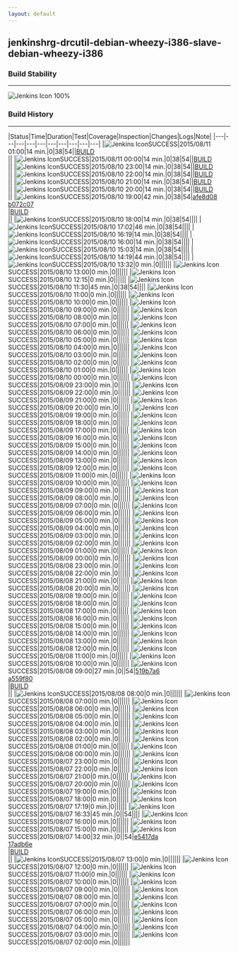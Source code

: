 ```yaml
---
layout: default
---
```

## jenkinshrg-drcutil-debian-wheezy-i386-slave-debian-wheezy-i386
### Build Stability
___
![Jenkins Icon](http://jenkinshrg.github.io/images/48x48/health-80plus.png)
100%
  
### Build History
___
|Status|Time|Duration|Test|Coverage|Inspection|Changes|Logs|Note|
|---|---|---|---|---|---|---|---|---|---|
|![Jenkins Icon](http://jenkinshrg.github.io/images/24x24/blue.png)SUCCESS|2015/08/11 01:00|14 min.|0|38|54||[BUILD](https://drive.google.com/file/d/0B54sHwaxmuM4Q3R5VGpRQlZ2RGM/view?usp=drivesdk)<br>||
|![Jenkins Icon](http://jenkinshrg.github.io/images/24x24/blue.png)SUCCESS|2015/08/11 00:00|14 min.|0|38|54||[BUILD](https://drive.google.com/file/d/0B54sHwaxmuM4N0RrOTdVd2RHaVk/view?usp=drivesdk)<br>||
|![Jenkins Icon](http://jenkinshrg.github.io/images/24x24/blue.png)SUCCESS|2015/08/10 23:00|14 min.|0|38|54||[BUILD](https://drive.google.com/file/d/0B54sHwaxmuM4MVFQSXpBX2wtX1E/view?usp=drivesdk)<br>||
|![Jenkins Icon](http://jenkinshrg.github.io/images/24x24/blue.png)SUCCESS|2015/08/10 22:00|14 min.|0|38|54||[BUILD](https://drive.google.com/file/d/0B54sHwaxmuM4YmtyT2toX0VtSjg/view?usp=drivesdk)<br>||
|![Jenkins Icon](http://jenkinshrg.github.io/images/24x24/blue.png)SUCCESS|2015/08/10 21:00|14 min.|0|38|54||[BUILD](https://drive.google.com/file/d/0B54sHwaxmuM4Q01YMVRkVXJZd28/view?usp=drivesdk)<br>||
|![Jenkins Icon](http://jenkinshrg.github.io/images/24x24/blue.png)SUCCESS|2015/08/10 20:00|14 min.|0|38|54||[BUILD](https://drive.google.com/file/d/0B54sHwaxmuM4WGFZZDhHWWdDQXc/view?usp=drivesdk)<br>||
|![Jenkins Icon](http://jenkinshrg.github.io/images/24x24/blue.png)SUCCESS|2015/08/10 19:00|42 min.|0|38|54|[afe8d08](https://github.com/jrl-umi3218/hmc2/commit/afe8d08a3b41a4fc9729ead7c5de09dece5ee568)<br>[b072c07](https://github.com/jrl-umi3218/hrpsys-humanoid/commit/b072c073064abaa45fd7524f7c7f08da8bb11dff)<br>|[BUILD](https://drive.google.com/file/d/0B54sHwaxmuM4V1Q3ckZRWTdRZjQ/view?usp=drivesdk)<br>||
|![Jenkins Icon](http://jenkinshrg.github.io/images/24x24/blue.png)SUCCESS|2015/08/10 18:00|14 min.|0|38|54||||
|![Jenkins Icon](http://jenkinshrg.github.io/images/24x24/blue.png)SUCCESS|2015/08/10 17:02|46 min.|0|38|54||||
|![Jenkins Icon](http://jenkinshrg.github.io/images/24x24/blue.png)SUCCESS|2015/08/10 16:19|14 min.|0|38|54||||
|![Jenkins Icon](http://jenkinshrg.github.io/images/24x24/blue.png)SUCCESS|2015/08/10 16:00|14 min.|0|38|54||||
|![Jenkins Icon](http://jenkinshrg.github.io/images/24x24/blue.png)SUCCESS|2015/08/10 15:03|14 min.|0|38|54||||
|![Jenkins Icon](http://jenkinshrg.github.io/images/24x24/blue.png)SUCCESS|2015/08/10 14:19|44 min.|0|38|54||||
|![Jenkins Icon](http://jenkinshrg.github.io/images/24x24/blue.png)SUCCESS|2015/08/10 13:32|0 min.|0||||||
|![Jenkins Icon](http://jenkinshrg.github.io/images/24x24/blue.png)SUCCESS|2015/08/10 13:00|0 min.|0||||||
|![Jenkins Icon](http://jenkinshrg.github.io/images/24x24/blue.png)SUCCESS|2015/08/10 12:15|0 min.|0||||||
|![Jenkins Icon](http://jenkinshrg.github.io/images/24x24/blue.png)SUCCESS|2015/08/10 11:30|45 min.|0|38|54||||
|![Jenkins Icon](http://jenkinshrg.github.io/images/24x24/blue.png)SUCCESS|2015/08/10 11:00|0 min.|0||||||
|![Jenkins Icon](http://jenkinshrg.github.io/images/24x24/blue.png)SUCCESS|2015/08/10 10:00|0 min.|0||||||
|![Jenkins Icon](http://jenkinshrg.github.io/images/24x24/blue.png)SUCCESS|2015/08/10 09:00|0 min.|0||||||
|![Jenkins Icon](http://jenkinshrg.github.io/images/24x24/blue.png)SUCCESS|2015/08/10 08:00|0 min.|0||||||
|![Jenkins Icon](http://jenkinshrg.github.io/images/24x24/blue.png)SUCCESS|2015/08/10 07:00|0 min.|0||||||
|![Jenkins Icon](http://jenkinshrg.github.io/images/24x24/blue.png)SUCCESS|2015/08/10 06:00|0 min.|0||||||
|![Jenkins Icon](http://jenkinshrg.github.io/images/24x24/blue.png)SUCCESS|2015/08/10 05:00|0 min.|0||||||
|![Jenkins Icon](http://jenkinshrg.github.io/images/24x24/blue.png)SUCCESS|2015/08/10 04:00|0 min.|0||||||
|![Jenkins Icon](http://jenkinshrg.github.io/images/24x24/blue.png)SUCCESS|2015/08/10 03:00|0 min.|0||||||
|![Jenkins Icon](http://jenkinshrg.github.io/images/24x24/blue.png)SUCCESS|2015/08/10 02:00|0 min.|0||||||
|![Jenkins Icon](http://jenkinshrg.github.io/images/24x24/blue.png)SUCCESS|2015/08/10 01:00|0 min.|0||||||
|![Jenkins Icon](http://jenkinshrg.github.io/images/24x24/blue.png)SUCCESS|2015/08/10 00:00|0 min.|0||||||
|![Jenkins Icon](http://jenkinshrg.github.io/images/24x24/blue.png)SUCCESS|2015/08/09 23:00|0 min.|0||||||
|![Jenkins Icon](http://jenkinshrg.github.io/images/24x24/blue.png)SUCCESS|2015/08/09 22:00|0 min.|0||||||
|![Jenkins Icon](http://jenkinshrg.github.io/images/24x24/blue.png)SUCCESS|2015/08/09 21:00|0 min.|0||||||
|![Jenkins Icon](http://jenkinshrg.github.io/images/24x24/blue.png)SUCCESS|2015/08/09 20:00|0 min.|0||||||
|![Jenkins Icon](http://jenkinshrg.github.io/images/24x24/blue.png)SUCCESS|2015/08/09 19:00|0 min.|0||||||
|![Jenkins Icon](http://jenkinshrg.github.io/images/24x24/blue.png)SUCCESS|2015/08/09 18:00|0 min.|0||||||
|![Jenkins Icon](http://jenkinshrg.github.io/images/24x24/blue.png)SUCCESS|2015/08/09 17:00|0 min.|0||||||
|![Jenkins Icon](http://jenkinshrg.github.io/images/24x24/blue.png)SUCCESS|2015/08/09 16:00|0 min.|0||||||
|![Jenkins Icon](http://jenkinshrg.github.io/images/24x24/blue.png)SUCCESS|2015/08/09 15:00|0 min.|0||||||
|![Jenkins Icon](http://jenkinshrg.github.io/images/24x24/blue.png)SUCCESS|2015/08/09 14:00|0 min.|0||||||
|![Jenkins Icon](http://jenkinshrg.github.io/images/24x24/blue.png)SUCCESS|2015/08/09 13:00|0 min.|0||||||
|![Jenkins Icon](http://jenkinshrg.github.io/images/24x24/blue.png)SUCCESS|2015/08/09 12:00|0 min.|0||||||
|![Jenkins Icon](http://jenkinshrg.github.io/images/24x24/blue.png)SUCCESS|2015/08/09 11:00|0 min.|0||||||
|![Jenkins Icon](http://jenkinshrg.github.io/images/24x24/blue.png)SUCCESS|2015/08/09 10:00|0 min.|0||||||
|![Jenkins Icon](http://jenkinshrg.github.io/images/24x24/blue.png)SUCCESS|2015/08/09 09:00|0 min.|0||||||
|![Jenkins Icon](http://jenkinshrg.github.io/images/24x24/blue.png)SUCCESS|2015/08/09 08:00|0 min.|0||||||
|![Jenkins Icon](http://jenkinshrg.github.io/images/24x24/blue.png)SUCCESS|2015/08/09 07:00|0 min.|0||||||
|![Jenkins Icon](http://jenkinshrg.github.io/images/24x24/blue.png)SUCCESS|2015/08/09 06:00|0 min.|0||||||
|![Jenkins Icon](http://jenkinshrg.github.io/images/24x24/blue.png)SUCCESS|2015/08/09 05:00|0 min.|0||||||
|![Jenkins Icon](http://jenkinshrg.github.io/images/24x24/blue.png)SUCCESS|2015/08/09 04:00|0 min.|0||||||
|![Jenkins Icon](http://jenkinshrg.github.io/images/24x24/blue.png)SUCCESS|2015/08/09 03:00|0 min.|0||||||
|![Jenkins Icon](http://jenkinshrg.github.io/images/24x24/blue.png)SUCCESS|2015/08/09 02:00|0 min.|0||||||
|![Jenkins Icon](http://jenkinshrg.github.io/images/24x24/blue.png)SUCCESS|2015/08/09 01:00|0 min.|0||||||
|![Jenkins Icon](http://jenkinshrg.github.io/images/24x24/blue.png)SUCCESS|2015/08/09 00:00|0 min.|0||||||
|![Jenkins Icon](http://jenkinshrg.github.io/images/24x24/blue.png)SUCCESS|2015/08/08 23:00|0 min.|0||||||
|![Jenkins Icon](http://jenkinshrg.github.io/images/24x24/blue.png)SUCCESS|2015/08/08 22:00|0 min.|0||||||
|![Jenkins Icon](http://jenkinshrg.github.io/images/24x24/blue.png)SUCCESS|2015/08/08 21:00|0 min.|0||||||
|![Jenkins Icon](http://jenkinshrg.github.io/images/24x24/blue.png)SUCCESS|2015/08/08 20:00|0 min.|0||||||
|![Jenkins Icon](http://jenkinshrg.github.io/images/24x24/blue.png)SUCCESS|2015/08/08 19:00|0 min.|0||||||
|![Jenkins Icon](http://jenkinshrg.github.io/images/24x24/blue.png)SUCCESS|2015/08/08 18:00|0 min.|0||||||
|![Jenkins Icon](http://jenkinshrg.github.io/images/24x24/blue.png)SUCCESS|2015/08/08 17:00|0 min.|0||||||
|![Jenkins Icon](http://jenkinshrg.github.io/images/24x24/blue.png)SUCCESS|2015/08/08 16:00|0 min.|0||||||
|![Jenkins Icon](http://jenkinshrg.github.io/images/24x24/blue.png)SUCCESS|2015/08/08 15:00|0 min.|0||||||
|![Jenkins Icon](http://jenkinshrg.github.io/images/24x24/blue.png)SUCCESS|2015/08/08 14:00|0 min.|0||||||
|![Jenkins Icon](http://jenkinshrg.github.io/images/24x24/blue.png)SUCCESS|2015/08/08 13:00|0 min.|0||||||
|![Jenkins Icon](http://jenkinshrg.github.io/images/24x24/blue.png)SUCCESS|2015/08/08 12:00|0 min.|0||||||
|![Jenkins Icon](http://jenkinshrg.github.io/images/24x24/blue.png)SUCCESS|2015/08/08 11:00|0 min.|0||||||
|![Jenkins Icon](http://jenkinshrg.github.io/images/24x24/blue.png)SUCCESS|2015/08/08 10:00|0 min.|0||||||
|![Jenkins Icon](http://jenkinshrg.github.io/images/24x24/blue.png)SUCCESS|2015/08/08 09:00|27 min.|0||54|[519b7a6](https://github.com/fkanehiro/openhrp3/commit/519b7a6bedd658343f6fb74f255174d88189036e)<br>[a559f80](https://github.com/fkanehiro/openhrp3/commit/a559f80bad269709c79471fe0b23e6fa52364dda)<br>|[BUILD](https://drive.google.com/file/d/0B54sHwaxmuM4UjV0MkhlNHpuQzg/view?usp=drivesdk)<br>||
|![Jenkins Icon](http://jenkinshrg.github.io/images/24x24/blue.png)SUCCESS|2015/08/08 08:00|0 min.|0||||||
|![Jenkins Icon](http://jenkinshrg.github.io/images/24x24/blue.png)SUCCESS|2015/08/08 07:00|0 min.|0||||||
|![Jenkins Icon](http://jenkinshrg.github.io/images/24x24/blue.png)SUCCESS|2015/08/08 06:00|0 min.|0||||||
|![Jenkins Icon](http://jenkinshrg.github.io/images/24x24/blue.png)SUCCESS|2015/08/08 05:00|0 min.|0||||||
|![Jenkins Icon](http://jenkinshrg.github.io/images/24x24/blue.png)SUCCESS|2015/08/08 04:00|0 min.|0||||||
|![Jenkins Icon](http://jenkinshrg.github.io/images/24x24/blue.png)SUCCESS|2015/08/08 03:00|0 min.|0||||||
|![Jenkins Icon](http://jenkinshrg.github.io/images/24x24/blue.png)SUCCESS|2015/08/08 02:00|0 min.|0||||||
|![Jenkins Icon](http://jenkinshrg.github.io/images/24x24/blue.png)SUCCESS|2015/08/08 01:00|0 min.|0||||||
|![Jenkins Icon](http://jenkinshrg.github.io/images/24x24/blue.png)SUCCESS|2015/08/08 00:00|0 min.|0||||||
|![Jenkins Icon](http://jenkinshrg.github.io/images/24x24/blue.png)SUCCESS|2015/08/07 23:00|0 min.|0||||||
|![Jenkins Icon](http://jenkinshrg.github.io/images/24x24/blue.png)SUCCESS|2015/08/07 22:00|0 min.|0||||||
|![Jenkins Icon](http://jenkinshrg.github.io/images/24x24/blue.png)SUCCESS|2015/08/07 21:00|0 min.|0||||||
|![Jenkins Icon](http://jenkinshrg.github.io/images/24x24/blue.png)SUCCESS|2015/08/07 20:00|0 min.|0||||||
|![Jenkins Icon](http://jenkinshrg.github.io/images/24x24/blue.png)SUCCESS|2015/08/07 19:00|0 min.|0||||||
|![Jenkins Icon](http://jenkinshrg.github.io/images/24x24/blue.png)SUCCESS|2015/08/07 18:00|0 min.|0||||||
|![Jenkins Icon](http://jenkinshrg.github.io/images/24x24/blue.png)SUCCESS|2015/08/07 17:19|0 min.|0||||||
|![Jenkins Icon](http://jenkinshrg.github.io/images/24x24/blue.png)SUCCESS|2015/08/07 16:33|45 min.|0||54||||
|![Jenkins Icon](http://jenkinshrg.github.io/images/24x24/blue.png)SUCCESS|2015/08/07 16:00|0 min.|0||||||
|![Jenkins Icon](http://jenkinshrg.github.io/images/24x24/blue.png)SUCCESS|2015/08/07 15:00|0 min.|0||||||
|![Jenkins Icon](http://jenkinshrg.github.io/images/24x24/blue.png)SUCCESS|2015/08/07 14:00|32 min.|0||54|[e5417da](https://github.com/jrl-umi3218/hmc2/commit/e5417dad43d61323ce4da6d7abf8884db1a7653c)<br>[17adb6e](https://github.com/jrl-umi3218/hrpsys-humanoid/commit/17adb6ebfbdbe5db64fd6606d977e9b261d48e95)<br>|[BUILD](https://drive.google.com/file/d/0B54sHwaxmuM4XzBzSkJXeDZjckU/view?usp=drivesdk)<br>||
|![Jenkins Icon](http://jenkinshrg.github.io/images/24x24/blue.png)SUCCESS|2015/08/07 13:00|0 min.|0||||||
|![Jenkins Icon](http://jenkinshrg.github.io/images/24x24/blue.png)SUCCESS|2015/08/07 12:00|0 min.|0||||||
|![Jenkins Icon](http://jenkinshrg.github.io/images/24x24/blue.png)SUCCESS|2015/08/07 11:00|0 min.|0||||||
|![Jenkins Icon](http://jenkinshrg.github.io/images/24x24/blue.png)SUCCESS|2015/08/07 10:00|0 min.|0||||||
|![Jenkins Icon](http://jenkinshrg.github.io/images/24x24/blue.png)SUCCESS|2015/08/07 09:00|0 min.|0||||||
|![Jenkins Icon](http://jenkinshrg.github.io/images/24x24/blue.png)SUCCESS|2015/08/07 08:00|0 min.|0||||||
|![Jenkins Icon](http://jenkinshrg.github.io/images/24x24/blue.png)SUCCESS|2015/08/07 07:00|0 min.|0||||||
|![Jenkins Icon](http://jenkinshrg.github.io/images/24x24/blue.png)SUCCESS|2015/08/07 06:00|0 min.|0||||||
|![Jenkins Icon](http://jenkinshrg.github.io/images/24x24/blue.png)SUCCESS|2015/08/07 05:00|0 min.|0||||||
|![Jenkins Icon](http://jenkinshrg.github.io/images/24x24/blue.png)SUCCESS|2015/08/07 04:00|0 min.|0||||||
|![Jenkins Icon](http://jenkinshrg.github.io/images/24x24/blue.png)SUCCESS|2015/08/07 03:00|0 min.|0||||||
|![Jenkins Icon](http://jenkinshrg.github.io/images/24x24/blue.png)SUCCESS|2015/08/07 02:00|0 min.|0||||||
